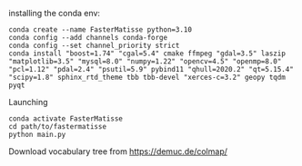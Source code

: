 installing the conda env:

    conda create --name FasterMatisse python=3.10
    conda config --add channels conda-forge
    conda config --set channel_priority strict
    conda install "boost=1.74" "cgal=5.4" cmake ffmpeg "gdal=3.5" laszip "matplotlib=3.5" "mysql=8.0" "numpy=1.22" "opencv=4.5" "openmp=8.0" "pcl=1.12" "pdal=2.4" "psutil=5.9" pybind11 "qhull=2020.2" "qt=5.15.4" "scipy=1.8" sphinx_rtd_theme tbb tbb-devel "xerces-c=3.2" geopy tqdm pyqt

Launching

    conda activate FasterMatisse
    cd path/to/fastermatisse
    python main.py

Download vocabulary tree from https://demuc.de/colmap/
